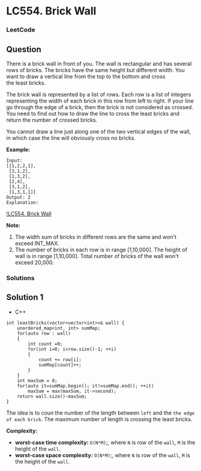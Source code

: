 # LC554. Brick Wall

### LeetCode

## Question

There is a brick wall in front of you. The wall is rectangular and has several rows of bricks. The bricks have the same height but different width. You want to draw a vertical line from the top to the bottom and cross the least bricks.

The brick wall is represented by a list of rows. Each row is a list of integers representing the width of each brick in this row from left to right.
If your line go through the edge of a brick, then the brick is not considered as crossed. You need to find out how to draw the line to cross the least bricks and return the number of crossed bricks.

You cannot draw a line just along one of the two vertical edges of the wall, in which case the line will obviously cross no bricks.

**Example:**

```
Input: 
[[1,2,2,1],
 [3,1,2],
 [1,3,2],
 [2,4],
 [3,1,2],
 [1,3,1,1]]
Output: 2
Explanation: 
```

[!LC554. Brick Wall](Images/LC554BrickWall.png)

**Note:**

1.	The width sum of bricks in different rows are the same and won't exceed INT_MAX.
2.	The number of bricks in each row is in range [1,10,000]. The height of wall is in range [1,10,000]. Total number of bricks of the wall won't exceed 20,000.

### Solutions

## Solution 1

* C++
```
int leastBricks(vector<vector<int>>& wall) {
    unordered_map<int, int> sumMap;
    for(auto row : wall)
    {
        int count =0;
        for(int i=0; i<row.size()-1; ++i)
        {
            count += row[i];
            sumMap[count]++;
        }
    }
    int maxSum = 0;
    for(auto it=sumMap.begin(); it!=sumMap.end(); ++it)
        maxSum = max(maxSum, it->second);
    return wall.size()-maxSum;
}
```

The idea is to coun the number of the length between `left` and the `the edge of each brick`. The maximum number of length is crossing the least bricks.

**Complexity:**

* **worst-case time complexity:** `O(N*M)`;, where `N` is row of the `wall`, `M` is the height of the `wall`.
* **worst-case space complexity:** `O(N*M)`;, where `N` is row of the `wall`, `M` is the height of the `wall`.